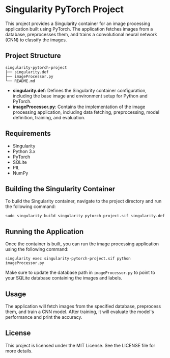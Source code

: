 # Singularity PyTorch Project

This project provides a Singularity container for an image processing application built using PyTorch. The application fetches images from a database, preprocesses them, and trains a convolutional neural network (CNN) to classify the images.

## Project Structure

```
singularity-pytorch-project
├── singularity.def
├── imageProcessor.py
└── README.md
```

- **singularity.def**: Defines the Singularity container configuration, including the base image and environment setup for Python and PyTorch.
- **imageProcessor.py**: Contains the implementation of the image processing application, including data fetching, preprocessing, model definition, training, and evaluation.

## Requirements

- Singularity
- Python 3.x
- PyTorch
- SQLite
- PIL
- NumPy

## Building the Singularity Container

To build the Singularity container, navigate to the project directory and run the following command:

```
sudo singularity build singularity-pytorch-project.sif singularity.def
```

## Running the Application

Once the container is built, you can run the image processing application using the following command:

```
singularity exec singularity-pytorch-project.sif python imageProcessor.py
```

Make sure to update the database path in `imageProcessor.py` to point to your SQLite database containing the images and labels.

## Usage

The application will fetch images from the specified database, preprocess them, and train a CNN model. After training, it will evaluate the model's performance and print the accuracy.

## License

This project is licensed under the MIT License. See the LICENSE file for more details.